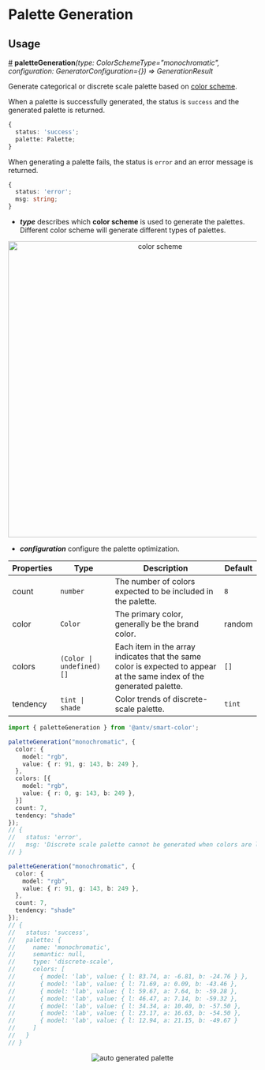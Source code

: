 # Palette Generation

## Usage

<a name="paletteGeneration" href="#paletteGeneration">#</a> **paletteGeneration**<i>(type: ColorSchemeType="monochromatic", configuration: GeneratorConfiguration={}) => GenerationResult</i>

Generate categorical or discrete scale palette based on [color scheme](https://github.com/neoddish/color-palette-json-schema#colorschemetype).

When a palette is successfully generated, the status is `success` and the generated palette is returned.

```ts
{
  status: 'success';
  palette: Palette;
}
```

When generating a palette fails, the status is `error` and an error message is returned.

```ts
{
  status: 'error';
  msg: string;
}
```

* ***type*** describes which **color scheme** is used to generate the palettes. Different color scheme will generate different types of palettes.

<div align="center">
  <img src="https://gw.alipayobjects.com/zos/antfincdn/xzoCX2mhQg/colorscheme.svg" width="600" alt="color scheme"></img>
</div>

* ***configuration*** configure the palette optimization.
  
| Properties | Type | Description | Default|  
| ----| ---- | ---- | -----|
| count | `number` | The number of colors expected to be included in the palette. | `8` |
| color |  `Color` | The primary color, generally be the brand color. | random |
| colors | `(Color \| undefined)[]` | Each item in the array indicates that the same color is expected to appear at the same index of the generated palette. | `[]` |
| tendency | `tint \| shade` | Color trends of discrete-scale palette. | `tint` |

```ts
import { paletteGeneration } from '@antv/smart-color';

paletteGeneration("monochromatic", {
  color: {
    model: "rgb",
    value: { r: 91, g: 143, b: 249 },
  },
  colors: [{
    model: "rgb",
    value: { r: 0, g: 143, b: 249 },
  }]
  count: 7,
  tendency: "shade"
});
// {
//   status: 'error',
//   msg: 'Discrete scale palette cannot be generated when colors are locked.'
// }

paletteGeneration("monochromatic", {
  color: {
    model: "rgb",
    value: { r: 91, g: 143, b: 249 },
  },
  count: 7,
  tendency: "shade"
});
// {
//   status: 'success',
//   palette: {
//     name: 'monochromatic',
//     semantic: null,
//     type: 'discrete-scale',
//     colors: [
//       { model: 'lab', value: { l: 83.74, a: -6.81, b: -24.76 } },
//       { model: 'lab', value: { l: 71.69, a: 0.09, b: -43.46 },
//       { model: 'lab', value: { l: 59.67, a: 7.64, b: -59.28 }, 
//       { model: 'lab', value: { l: 46.47, a: 7.14, b: -59.32 },
//       { model: 'lab', value: { l: 34.34, a: 10.40, b: -57.50 },
//       { model: 'lab', value: { l: 23.17, a: 16.63, b: -54.50 },
//       { model: 'lab', value: { l: 12.94, a: 21.15, b: -49.67 }
//     ]
//   }
// }
```

<div align="center">
  <img src="https://gw.alipayobjects.com/zos/antfincdn/vmwgZKfSZB/jieping2021-07-01%252520xiawu3.01.26.png" alt="auto generated palette">
</div>
